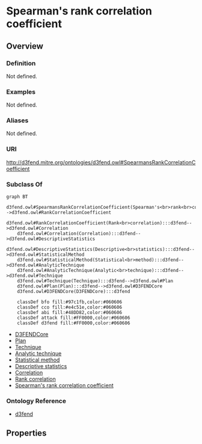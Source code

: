 # Spearman's rank correlation coefficient

## Overview

### Definition
Not defined.

### Examples
Not defined.

### Aliases
Not defined.

### URI
http://d3fend.mitre.org/ontologies/d3fend.owl#SpearmansRankCorrelationCoefficient

### Subclass Of
```mermaid
graph BT
    d3fend.owl#SpearmansRankCorrelationCoefficient(Spearman's<br>rank<br>correlation<br>coefficient):::d3fend-->d3fend.owl#RankCorrelationCoefficient
    d3fend.owl#RankCorrelationCoefficient(Rank<br>correlation):::d3fend-->d3fend.owl#Correlation
    d3fend.owl#Correlation(Correlation):::d3fend-->d3fend.owl#DescriptiveStatistics
    d3fend.owl#DescriptiveStatistics(Descriptive<br>statistics):::d3fend-->d3fend.owl#StatisticalMethod
    d3fend.owl#StatisticalMethod(Statistical<br>method):::d3fend-->d3fend.owl#AnalyticTechnique
    d3fend.owl#AnalyticTechnique(Analytic<br>technique):::d3fend-->d3fend.owl#Technique
    d3fend.owl#Technique(Technique):::d3fend-->d3fend.owl#Plan
    d3fend.owl#Plan(Plan):::d3fend-->d3fend.owl#D3FENDCore
    d3fend.owl#D3FENDCore(D3FENDCore):::d3fend
    
    classDef bfo fill:#97c1fb,color:#060606
    classDef cco fill:#e4c51e,color:#060606
    classDef abi fill:#48DD82,color:#060606
    classDef attack fill:#FF0000,color:#060606
    classDef d3fend fill:#FF0000,color:#060606
```

- [D3FENDCore](/docs/ontology/reference/model/D3FENDCore/D3FENDCore.md)
- [Plan](/docs/ontology/reference/model/D3FENDCore/Plan/Plan.md)
- [Technique](/docs/ontology/reference/model/D3FENDCore/Plan/Technique/Technique.md)
- [Analytic technique](/docs/ontology/reference/model/D3FENDCore/Plan/Technique/Analytic%20technique/Analytic%20technique.md)
- [Statistical method](/docs/ontology/reference/model/D3FENDCore/Plan/Technique/Analytic%20technique/Statistical%20method/Statistical%20method.md)
- [Descriptive statistics](/docs/ontology/reference/model/D3FENDCore/Plan/Technique/Analytic%20technique/Statistical%20method/Descriptive%20statistics/Descriptive%20statistics.md)
- [Correlation](/docs/ontology/reference/model/D3FENDCore/Plan/Technique/Analytic%20technique/Statistical%20method/Descriptive%20statistics/Correlation/Correlation.md)
- [Rank correlation](/docs/ontology/reference/model/D3FENDCore/Plan/Technique/Analytic%20technique/Statistical%20method/Descriptive%20statistics/Correlation/Rank%20correlation/Rank%20correlation.md)
- [Spearman's rank correlation coefficient](/docs/ontology/reference/model/D3FENDCore/Plan/Technique/Analytic%20technique/Statistical%20method/Descriptive%20statistics/Correlation/Rank%20correlation/Spearman%27s%20rank%20correlation%20coefficient/Spearman%27s%20rank%20correlation%20coefficient.md)


### Ontology Reference
- [d3fend](http://d3fend.mitre.org/ontologies/d3fend.owl#)

## Properties
